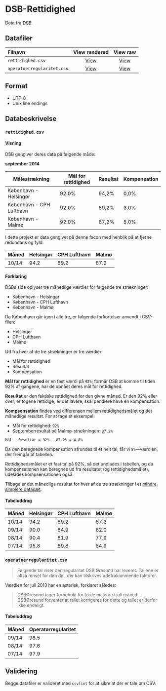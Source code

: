 DSB-Rettidighed
===============
Data fra [DSB][source].

Datafiler
----------
 Filnavn                    | View rendered | View raw
:---------------------------|:-------------:|:--------------:
 `rettidighed.csv`          | [View][rt]    | [View][rt-raw]
 `operatoerregularitet.csv` | [View][or]    | [View][or-raw]

Format
------
* UTF-8
* Unix line endings

Databeskrivelse
---------------
### `rettidighed.csv` ###

#### Visning ####
DSB gengiver deres data på følgende måde:

**september 2014**

Målestrækning | Mål for rettidighed | Resultat | Kompensation
--------------|---------------------|----------|-------------
København - Helsingør    | 92.0% | 94,2% | 0,0%
København - CPH Lufthavn | 92.0% | 89,2% | 3,0%
København - Malmø        | 92.0% | 87,2% | 5.0%

I dette projekt er data gengivet på denne facon med henblik på at fjerne redundans og fyld:

Måned | Helsingør | CPH Lufthavn | Malmø
------|-----------|--------------|------
10/14 | 94.2      | 89.2         | 87.2

#### Forklaring ####

DSBs side oplyser tre månedlige værdier for følgende tre strækninger:

* København - Helsingør
* København - CPH Lufthavn
* København - Malmø

Da København går igen i alle tre, er følgende forkortelser anvendt i CSV-filen:

* Helsingør
* CPH Lufthavn
* Malmø

Ud fra hver af de tre strækninger er tre værdier:

* Mål for rettidighed
* Resultat
* Kompensation

**Mål for rettidighed** er en fast værdi på `92%`; formår DSB at komme til tiden 92% af gangene, har de opnået deres mål for rettidighed.

**Resultat** er den faktiske rettidighed for den givne måned. Er den 92% eller over, er togene rettidige; er det lavere, skal pendlere have en kompensation.

**Kompsensation** findes ved differensen mellem rettidighedsmålet og det månedlige resultat. For at tage et eksempel:

* Mål for rettidighed: `92%`
* Septemberresultat på Malmø-strækningen: `87.2%`

`Mål - Resultat = 92% - 87.2% = 4.8%`

Da den beregnede kompensation afrundes til et helt tal, får vi `5%`—værdien, der fremgår af tabellen.

Rettidighedsmålet er et fast tal på 92%, så det undlades i tabellen, og da kompensationen kan beregnes ud fra resultatet (og rettidighedsmålet), udelades kompsensationen også.

Tilbage er det månedlige resultat for hver af de tre strækninger i et [mindre, simplere datasæt][rt].

#### Tabeluddrag ####
Måned | Helsingør | CPH Lufthavn | Malmø
------|-----------|--------------|------
10/14 | 94.2      | 89.2         | 87.2
09/14 | 90.0      | 84.9         | 82.0
08/14 | 90.4      | 81.9         | 77.9
07/14 | 95.8      | 89.8         | 84.9

### `operatoerregularitet.csv` ###
>Følgende tal viser den regularitet DSB Øresund har leveret. Tallene er altså renset for den del, der kan tilskrives udefrakommende faktorer.

Værdien for juli 2013 har en asterisk, forklaret således:

>DSBØresund tager forbehold for force majeure i juli måned - DSBØresund forventer at tallet korrigeres for dette og tallet er derfor ikke endeligt.

#### Tabeluddrag ####
Måned | Operatørregularitet
------|--------------------
09/14 | 98.5
08/14 | 97.6
07/14 | 97.9

Validering
----------
Begge datafiler er valideret med `csvlint` for at sikre at der er tale om CSV.


[source]: http://dsboresund.dk/rettidighed.asp
[or]: https://github.com/ndarville/data/blob/master/_da/dsb-rettidighed/operatoerregularitet.csv
[or-raw]: https://raw.githubusercontent.com/ndarville/data/master/_da/dsb-rettidighed/operatoerregularitet.csv
[rt]: https://github.com/ndarville/data/blob/master/_da/dsb-rettidighed/rettidighed.csv
[rt-raw]: https://raw.githubusercontent.com/ndarville/data/master/_da/dsb-rettidighed/rettidighed.csv
